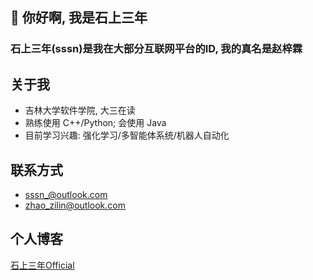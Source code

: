 ## 👋 你好啊, 我是石上三年
### 石上三年(sssn)是我在大部分互联网平台的ID, 我的真名是赵梓霖

## 关于我
- 吉林大学软件学院, 大三在读
- 熟练使用 C++/Python; 会使用 Java
- 目前学习兴趣: 强化学习/多智能体系统/机器人自动化
  
## 联系方式
- sssn_@outlook.com
- zhao_zilin@outlook.com

## 个人博客
[石上三年Official](https://blog.sssn.tech)


<!--
**sssn-tech/sssn-tech** is a ✨ _special_ ✨ repository because its `README.md` (this file) appears on your GitHub profile.

Here are some ideas to get you started:

- 🔭 I’m currently working on ...
- 🌱 I’m currently learning ...
- 👯 I’m looking to collaborate on ...
- 🤔 I’m looking for help with ...
- 💬 Ask me about ...
- 📫 How to reach me: ...
- 😄 Pronouns: ...
- ⚡ Fun fact: ...
-->
